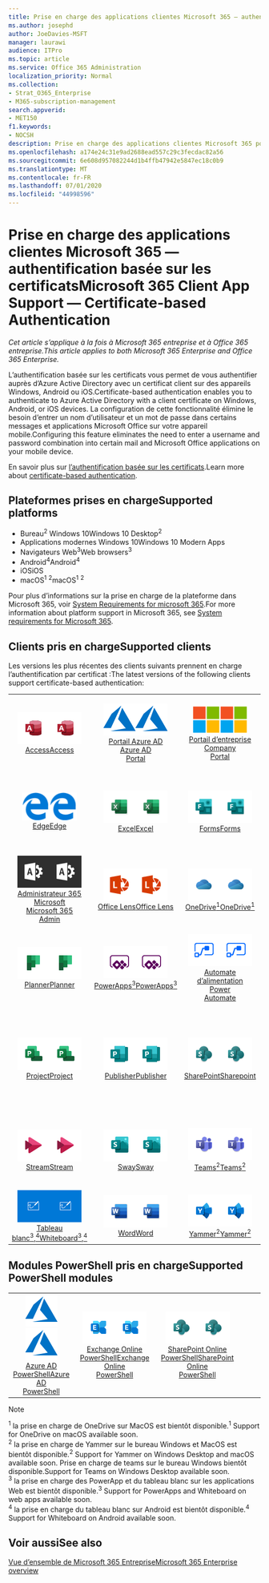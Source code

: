 ```yaml
---
title: Prise en charge des applications clientes Microsoft 365 — authentification basée sur les certificats
ms.author: josephd
author: JoeDavies-MSFT
manager: laurawi
audience: ITPro
ms.topic: article
ms.service: Office 365 Administration
localization_priority: Normal
ms.collection:
- Strat_O365_Enterprise
- M365-subscription-management
search.appverid:
- MET150
f1.keywords:
- NOCSH
description: Prise en charge des applications clientes Microsoft 365 pour l’authentification basée sur les certificats.
ms.openlocfilehash: a174e24c31e9ad2688ead557c29c3fecdac82a56
ms.sourcegitcommit: 6e608d957082244d1b4ffb47942e5847ec18c0b9
ms.translationtype: MT
ms.contentlocale: fr-FR
ms.lasthandoff: 07/01/2020
ms.locfileid: "44998596"
---
```

# <a name="microsoft-365-client-app-support--certificate-based-authentication"></a><span data-ttu-id="a9b97-103">Prise en charge des applications clientes Microsoft 365 — authentification basée sur les certificats</span><span class="sxs-lookup"><span data-stu-id="a9b97-103">Microsoft 365 Client App Support — Certificate-based Authentication</span></span>

<span data-ttu-id="a9b97-104">*Cet article s’applique à la fois à Microsoft 365 entreprise et à Office 365 entreprise.*</span><span class="sxs-lookup"><span data-stu-id="a9b97-104">*This article applies to both Microsoft 365 Enterprise and Office 365 Enterprise.*</span></span>

<span data-ttu-id="a9b97-105">L’authentification basée sur les certificats vous permet de vous authentifier auprès d’Azure Active Directory avec un certificat client sur des appareils Windows, Android ou iOS.</span><span class="sxs-lookup"><span data-stu-id="a9b97-105">Certificate-based authentication enables you to authenticate to Azure Active Directory with a client certificate on Windows, Android, or iOS devices.</span></span> <span data-ttu-id="a9b97-106">La configuration de cette fonctionnalité élimine le besoin d’entrer un nom d’utilisateur et un mot de passe dans certains messages et applications Microsoft Office sur votre appareil mobile.</span><span class="sxs-lookup"><span data-stu-id="a9b97-106">Configuring this feature eliminates the need to enter a username and password combination into certain mail and Microsoft Office applications on your mobile device.</span></span>

<span data-ttu-id="a9b97-107">En savoir plus sur [l’authentification basée sur les certificats](https://docs.microsoft.com/azure/active-directory/authentication/active-directory-certificate-based-authentication-get-started).</span><span class="sxs-lookup"><span data-stu-id="a9b97-107">Learn more about [certificate-based authentication](https://docs.microsoft.com/azure/active-directory/authentication/active-directory-certificate-based-authentication-get-started).</span></span>

## <a name="supported-platforms"></a><span data-ttu-id="a9b97-108">Plateformes prises en charge</span><span class="sxs-lookup"><span data-stu-id="a9b97-108">Supported platforms</span></span>

 - <span data-ttu-id="a9b97-109">Bureau<sup>2</sup> Windows 10</span><span class="sxs-lookup"><span data-stu-id="a9b97-109">Windows 10 Desktop<sup>2</sup></span></span>
 - <span data-ttu-id="a9b97-110">Applications modernes Windows 10</span><span class="sxs-lookup"><span data-stu-id="a9b97-110">Windows 10 Modern Apps</span></span>
 - <span data-ttu-id="a9b97-111">Navigateurs Web<sup>3</sup></span><span class="sxs-lookup"><span data-stu-id="a9b97-111">Web browsers<sup>3</sup></span></span>
 - <span data-ttu-id="a9b97-112">Android<sup>4</sup></span><span class="sxs-lookup"><span data-stu-id="a9b97-112">Android<sup>4</sup></span></span>
 - <span data-ttu-id="a9b97-113">iOS</span><span class="sxs-lookup"><span data-stu-id="a9b97-113">iOS</span></span>
 - <span data-ttu-id="a9b97-114">macOS<sup>1</sup> <sup>2</sup></span><span class="sxs-lookup"><span data-stu-id="a9b97-114">macOS<sup>1</sup> <sup>2</sup></span></span>

<span data-ttu-id="a9b97-115">Pour plus d’informations sur la prise en charge de la plateforme dans Microsoft 365, voir [System Requirements for microsoft 365](https://products.office.com/office-system-requirements).</span><span class="sxs-lookup"><span data-stu-id="a9b97-115">For more information about platform support in Microsoft 365, see [System requirements for Microsoft 365](https://products.office.com/office-system-requirements).</span></span>

## <a name="supported-clients"></a><span data-ttu-id="a9b97-116">Clients pris en charge</span><span class="sxs-lookup"><span data-stu-id="a9b97-116">Supported clients</span></span>

<span data-ttu-id="a9b97-117">Les versions les plus récentes des clients suivants prennent en charge l’authentification par certificat :</span><span class="sxs-lookup"><span data-stu-id="a9b97-117">The latest versions of the following clients support certificate-based authentication:</span></span>

| | | | | | |
|:---:|:---:|:---:|:---:|:---:|:---:|
| <span data-ttu-id="a9b97-118">![Icône Access](media/o365-access-64x64.png)</span><span class="sxs-lookup"><span data-stu-id="a9b97-118">![Access icon](media/o365-access-64x64.png)</span></span> <br> [<span data-ttu-id="a9b97-119">Access</span><span class="sxs-lookup"><span data-stu-id="a9b97-119">Access</span></span>](https://products.office.com/access) | <span data-ttu-id="a9b97-120">![Icône Azure](media/o365-azure-64x64.png)</span><span class="sxs-lookup"><span data-stu-id="a9b97-120">![Azure icon](media/o365-azure-64x64.png)</span></span> <br> [<span data-ttu-id="a9b97-121">Portail Azure AD <br></span><span class="sxs-lookup"><span data-stu-id="a9b97-121">Azure AD <br> Portal </span></span>](https://azure.microsoft.com/features/azure-portal/) | <span data-ttu-id="a9b97-122">![Icône portail d’entreprise](media/o365-microsoft-64x64.png)</span><span class="sxs-lookup"><span data-stu-id="a9b97-122">![Company portal icon](media/o365-microsoft-64x64.png)</span></span> <br> [<span data-ttu-id="a9b97-123">Portail d’entreprise <br></span><span class="sxs-lookup"><span data-stu-id="a9b97-123">Company <br> Portal </span></span>](https://docs.microsoft.com/intune-user-help/sign-in-to-the-company-portal) | <span data-ttu-id="a9b97-124">![Icône Delve](media/o365-delve-64x64.png)</span><span class="sxs-lookup"><span data-stu-id="a9b97-124">![Delve icon](media/o365-delve-64x64.png)</span></span> <br> [<span data-ttu-id="a9b97-125">Delve</span><span class="sxs-lookup"><span data-stu-id="a9b97-125">Delve</span></span>](https://products.office.com/business/intelligent-search) | <span data-ttu-id="a9b97-126">![Icône Dynamics 365](media/o365-dynamics365-64x64.png)</span><span class="sxs-lookup"><span data-stu-id="a9b97-126">![Dynamics 365 icon](media/o365-dynamics365-64x64.png)</span></span> <br> [<span data-ttu-id="a9b97-127">Dynamics 365</span><span class="sxs-lookup"><span data-stu-id="a9b97-127">Dynamics 365</span></span>](https://dynamics.microsoft.com) 
| <span data-ttu-id="a9b97-128">![Icône de serveur Edge](media/o365-edge-64x64.png)</span><span class="sxs-lookup"><span data-stu-id="a9b97-128">![Edge icon](media/o365-edge-64x64.png)</span></span> <br> [<span data-ttu-id="a9b97-129">Edge</span><span class="sxs-lookup"><span data-stu-id="a9b97-129">Edge</span></span>](https://www.microsoft.com/windows/microsoft-edge) | <span data-ttu-id="a9b97-130">![Icône Excel](media/o365-excel-64x64.png)</span><span class="sxs-lookup"><span data-stu-id="a9b97-130">![Excel icon](media/o365-excel-64x64.png)</span></span> <br> [<span data-ttu-id="a9b97-131">Excel</span><span class="sxs-lookup"><span data-stu-id="a9b97-131">Excel</span></span>](https://products.office.com/excel) | <span data-ttu-id="a9b97-132">![Icône Forms](media/o365-forms-64x64.png)</span><span class="sxs-lookup"><span data-stu-id="a9b97-132">![Forms icon](media/o365-forms-64x64.png)</span></span> <br> [<span data-ttu-id="a9b97-133">Forms</span><span class="sxs-lookup"><span data-stu-id="a9b97-133">Forms</span></span>](https://flow.microsoft.com/connectors/shared_microsoftforms/microsoft-forms/) | <span data-ttu-id="a9b97-134">![Icône Kaizala](media/o365-kaizala-64x64.png)</span><span class="sxs-lookup"><span data-stu-id="a9b97-134">![Kaizala icon](media/o365-kaizala-64x64.png)</span></span> <br> [<span data-ttu-id="a9b97-135">Kaizala</span><span class="sxs-lookup"><span data-stu-id="a9b97-135">Kaizala</span></span>](https://products.office.com/en/business/microsoft-kaizala) | <span data-ttu-id="a9b97-136">![Icône Office.com](media/o365-office-64x64.png)</span><span class="sxs-lookup"><span data-stu-id="a9b97-136">![Office.com icon](media/o365-office-64x64.png)</span></span> <br> [<span data-ttu-id="a9b97-137">Office.com</span><span class="sxs-lookup"><span data-stu-id="a9b97-137">Office.com</span></span>](https://www.office.com/) 
| <span data-ttu-id="a9b97-138">![Icône d’administrateur Office 365](media/o365-o365admin-64x64.png)</span><span class="sxs-lookup"><span data-stu-id="a9b97-138">![Office 365 Admin icon](media/o365-o365admin-64x64.png)</span></span> <br> [<span data-ttu-id="a9b97-139">Administrateur 365 Microsoft <br></span><span class="sxs-lookup"><span data-stu-id="a9b97-139">Microsoft 365 <br> Admin</span></span>](https://products.office.com/business/manage-office-365-admin-app) | <span data-ttu-id="a9b97-140">![Icône de l’objectif](media/o365-lens-64x64.png)</span><span class="sxs-lookup"><span data-stu-id="a9b97-140">![Lens icon](media/o365-lens-64x64.png)</span></span> <br> [<span data-ttu-id="a9b97-141">Office Lens</span><span class="sxs-lookup"><span data-stu-id="a9b97-141">Office Lens</span></span>](https://www.microsoft.com/p/office-lens/9wzdncrfj3t8?activetab=pivot%3Aoverviewtab) | <span data-ttu-id="a9b97-142">![Icône OneDrive entreprise](media/o365-OneDrive-64x64.png)</span><span class="sxs-lookup"><span data-stu-id="a9b97-142">![OneDrive for Business icon](media/o365-OneDrive-64x64.png)</span></span> <br> [<span data-ttu-id="a9b97-143">OneDrive<sup>1</sup></span><span class="sxs-lookup"><span data-stu-id="a9b97-143">OneDrive<sup>1</sup></span></span>](https://products.office.com/onedrive-for-business/online-cloud-storage) |  <span data-ttu-id="a9b97-144">![Icône OneNote](media/o365-OneNote-64x64.png)</span><span class="sxs-lookup"><span data-stu-id="a9b97-144">![OneNote icon](media/o365-OneNote-64x64.png)</span></span> <br> [<span data-ttu-id="a9b97-145">OneNote</span><span class="sxs-lookup"><span data-stu-id="a9b97-145">OneNote</span></span>](https://products.office.com/onenote) | <span data-ttu-id="a9b97-146">![Icône Outlook](media/o365-outlook-64x64.png)</span><span class="sxs-lookup"><span data-stu-id="a9b97-146">![Outlook icon](media/o365-outlook-64x64.png)</span></span> <br> [<span data-ttu-id="a9b97-147">Outlook</span><span class="sxs-lookup"><span data-stu-id="a9b97-147">Outlook</span></span>](https://products.office.com/outlook) 
| <span data-ttu-id="a9b97-148">![Icône planificateur](media/o365-planner-64x64.png)</span><span class="sxs-lookup"><span data-stu-id="a9b97-148">![Planner icon](media/o365-planner-64x64.png)</span></span> <br> [<span data-ttu-id="a9b97-149">Planner</span><span class="sxs-lookup"><span data-stu-id="a9b97-149">Planner</span></span>](https://products.office.com/business/task-management-software) | <span data-ttu-id="a9b97-150">![Icône PowerApp](media/o365-powerapps-64x64.png)</span><span class="sxs-lookup"><span data-stu-id="a9b97-150">![PowerApps icon](media/o365-powerapps-64x64.png)</span></span> <br> [<span data-ttu-id="a9b97-151">PowerApps<sup>3</sup></span><span class="sxs-lookup"><span data-stu-id="a9b97-151">PowerApps<sup>3</sup></span></span>](https://powerapps.microsoft.com) | <span data-ttu-id="a9b97-152">![Icône de mise en marche automatique](media/o365-flow-64x64.png)</span><span class="sxs-lookup"><span data-stu-id="a9b97-152">![Power Automate icon](media/o365-flow-64x64.png)</span></span> <br> [<span data-ttu-id="a9b97-153">Automate d’alimentation <br></span><span class="sxs-lookup"><span data-stu-id="a9b97-153">Power <br> Automate</span></span>](https://flow.microsoft.com) | <span data-ttu-id="a9b97-154">![Icône PowerBI](media/o365-powerbi-64x64.png)</span><span class="sxs-lookup"><span data-stu-id="a9b97-154">![PowerBI icon](media/o365-powerbi-64x64.png)</span></span> <br> [<span data-ttu-id="a9b97-155">Power BI</span><span class="sxs-lookup"><span data-stu-id="a9b97-155">Power BI</span></span>](https://powerbi.microsoft.com)| <span data-ttu-id="a9b97-156">![Icône PowerPoint](media/o365-powerpoint-64x64.png)</span><span class="sxs-lookup"><span data-stu-id="a9b97-156">![PowerPoint icon](media/o365-powerpoint-64x64.png)</span></span> <br> [<span data-ttu-id="a9b97-157">PowerPoint</span><span class="sxs-lookup"><span data-stu-id="a9b97-157">PowerPoint</span></span>](https://products.office.com/powerpoint) 
| <span data-ttu-id="a9b97-158">![Icône Project](media/o365-project-64x64.png)</span><span class="sxs-lookup"><span data-stu-id="a9b97-158">![Project icon](media/o365-project-64x64.png)</span></span> <br> [<span data-ttu-id="a9b97-159">Project</span><span class="sxs-lookup"><span data-stu-id="a9b97-159">Project</span></span>](https://products.office.com/project) | <span data-ttu-id="a9b97-160">![Icône Publisher](media/o365-publisher-64x64.png)</span><span class="sxs-lookup"><span data-stu-id="a9b97-160">![Publisher icon](media/o365-publisher-64x64.png)</span></span> <br> [<span data-ttu-id="a9b97-161">Publisher</span><span class="sxs-lookup"><span data-stu-id="a9b97-161">Publisher</span></span>](https://products.office.com/publisher) | <span data-ttu-id="a9b97-162">![Icône de SharePoint](media/o365-sharepoint-64x64.png)</span><span class="sxs-lookup"><span data-stu-id="a9b97-162">![SharePoint icon](media/o365-sharepoint-64x64.png)</span></span> <br> [<span data-ttu-id="a9b97-163">SharePoint</span><span class="sxs-lookup"><span data-stu-id="a9b97-163">Sharepoint</span></span>](https://products.office.com/sharepoint) | <span data-ttu-id="a9b97-164">![Icône Skype Entreprise](media/o365-skypeforbusiness-64x64.png)</span><span class="sxs-lookup"><span data-stu-id="a9b97-164">![Skype for Business icon](media/o365-skypeforbusiness-64x64.png)</span></span> <br> [<span data-ttu-id="a9b97-165">Skype <br> entreprise</span><span class="sxs-lookup"><span data-stu-id="a9b97-165">Skype for <br> Business</span></span>](https://www.skype.com/business/) | <span data-ttu-id="a9b97-166">![Icône de pense-bête](media/o365-stickynotes-64x64.png)</span><span class="sxs-lookup"><span data-stu-id="a9b97-166">![Sticky Notes icon](media/o365-stickynotes-64x64.png)</span></span> <br> [<span data-ttu-id="a9b97-167">Notes du pense-bête</span><span class="sxs-lookup"><span data-stu-id="a9b97-167">Sticky Notes</span></span>](https://www.microsoft.com/p/microsoft-sticky-notes/9nblggh4qghw) 
| <span data-ttu-id="a9b97-168">![Icône Stream](media/o365-stream-64x64.png)</span><span class="sxs-lookup"><span data-stu-id="a9b97-168">![Stream icon](media/o365-stream-64x64.png)</span></span> <br> [<span data-ttu-id="a9b97-169">Stream</span><span class="sxs-lookup"><span data-stu-id="a9b97-169">Stream</span></span>](https://stream.microsoft.com) | <span data-ttu-id="a9b97-170">![Icône Sway](media/o365-sway-64x64.png)</span><span class="sxs-lookup"><span data-stu-id="a9b97-170">![Sway icon](media/o365-sway-64x64.png)</span></span> <br> [<span data-ttu-id="a9b97-171">Sway</span><span class="sxs-lookup"><span data-stu-id="a9b97-171">Sway</span></span>](https://sway.com) | <span data-ttu-id="a9b97-172">![Icône Teams](media/o365-teams-64x64.png)</span><span class="sxs-lookup"><span data-stu-id="a9b97-172">![Teams icon](media/o365-teams-64x64.png)</span></span> <br> [<span data-ttu-id="a9b97-173">Teams<sup>2</sup></span><span class="sxs-lookup"><span data-stu-id="a9b97-173">Teams<sup>2</sup></span></span>](https://products.office.com/microsoft-teams/group-chat-software) | <span data-ttu-id="a9b97-174">![Icône action](media/o365-todo-64x64.png)</span><span class="sxs-lookup"><span data-stu-id="a9b97-174">![To Do icon](media/o365-todo-64x64.png)</span></span> <br> [<span data-ttu-id="a9b97-175">Action</span><span class="sxs-lookup"><span data-stu-id="a9b97-175">To Do</span></span>](https://todo.microsoft.com) | <span data-ttu-id="a9b97-176">![Icône Visio](media/o365-visio-64x64.png)</span><span class="sxs-lookup"><span data-stu-id="a9b97-176">![Visio icon](media/o365-visio-64x64.png)</span></span> <br> [<span data-ttu-id="a9b97-177">Visio</span><span class="sxs-lookup"><span data-stu-id="a9b97-177">Visio</span></span>](https://products.office.com/visio/flowchart-software) 
| <span data-ttu-id="a9b97-178">![Icône de tableau blanc](media/o365-whiteboard-64x64.png)</span><span class="sxs-lookup"><span data-stu-id="a9b97-178">![Whiteboard icon](media/o365-whiteboard-64x64.png)</span></span> <br> [<span data-ttu-id="a9b97-179">Tableau blanc<sup>3</sup>,<sup>4</sup></span><span class="sxs-lookup"><span data-stu-id="a9b97-179">Whiteboard<sup>3</sup>,<sup>4</sup></span></span>](https://whiteboard.microsoft.com/) | <span data-ttu-id="a9b97-180">![Icône Word](media/o365-word-64x64.png)</span><span class="sxs-lookup"><span data-stu-id="a9b97-180">![Word icon](media/o365-word-64x64.png)</span></span> <br> [<span data-ttu-id="a9b97-181">Word</span><span class="sxs-lookup"><span data-stu-id="a9b97-181">Word</span></span>](https://products.office.com/word) | <span data-ttu-id="a9b97-182">![Icône Yammer](media/o365-yammer-64x64.png)</span><span class="sxs-lookup"><span data-stu-id="a9b97-182">![Yammer icon](media/o365-yammer-64x64.png)</span></span> <br> [<span data-ttu-id="a9b97-183">Yammer<sup>2</sup></span><span class="sxs-lookup"><span data-stu-id="a9b97-183">Yammer<sup>2</sup></span></span>](https://products.office.com/yammer/yammer-overview) |

## <a name="supported-powershell-modules"></a><span data-ttu-id="a9b97-184">Modules PowerShell pris en charge</span><span class="sxs-lookup"><span data-stu-id="a9b97-184">Supported PowerShell modules</span></span>

| | | | | | |
|:---:|:---:|:---:|:---:|:---:|:---:|
| <span data-ttu-id="a9b97-185">![Icône Azure](media/o365-azure-64x64.png)</span><span class="sxs-lookup"><span data-stu-id="a9b97-185">![Azure icon](media/o365-azure-64x64.png)</span></span> <br> [<span data-ttu-id="a9b97-186">Azure AD <br> PowerShell</span><span class="sxs-lookup"><span data-stu-id="a9b97-186">Azure AD <br> PowerShell</span></span>](https://docs.microsoft.com/powershell/azure/active-directory/overview?view=azureadps-2.0) | <span data-ttu-id="a9b97-187">![Icône Exchange](media/o365-exchange-64x64.png)</span><span class="sxs-lookup"><span data-stu-id="a9b97-187">![Exchange icon](media/o365-exchange-64x64.png)</span></span> <br> [<span data-ttu-id="a9b97-188">Exchange Online <br> PowerShell</span><span class="sxs-lookup"><span data-stu-id="a9b97-188">Exchange Online <br> PowerShell</span></span>](https://docs.microsoft.com/powershell/exchange/exchange-online/exchange-online-powershell?view=exchange-ps) | <span data-ttu-id="a9b97-189">![Icône de SharePoint](media/o365-sharepoint-64x64.png)</span><span class="sxs-lookup"><span data-stu-id="a9b97-189">![SharePoint icon](media/o365-sharepoint-64x64.png)</span></span> <br> [<span data-ttu-id="a9b97-190">SharePoint Online <br> PowerShell</span><span class="sxs-lookup"><span data-stu-id="a9b97-190">SharePoint Online <br> PowerShell</span></span>](https://docs.microsoft.com/powershell/sharepoint/sharepoint-online/connect-sharepoint-online)

> [!NOTE]
> <span data-ttu-id="a9b97-191"><sup>1</sup> la prise en charge de OneDrive sur MacOS est bientôt disponible.</span><span class="sxs-lookup"><span data-stu-id="a9b97-191"><sup>1</sup> Support for OneDrive on macOS available soon.</span></span> <br>
> <span data-ttu-id="a9b97-192"><sup>2</sup> la prise en charge de Yammer sur le bureau Windows et MacOS est bientôt disponible.</span><span class="sxs-lookup"><span data-stu-id="a9b97-192"><sup>2</sup> Support for Yammer on Windows Desktop and macOS available soon.</span></span> <span data-ttu-id="a9b97-193">Prise en charge de teams sur le bureau Windows bientôt disponible.</span><span class="sxs-lookup"><span data-stu-id="a9b97-193">Support for Teams on Windows Desktop available soon.</span></span><br>
> <span data-ttu-id="a9b97-194"><sup>3</sup> la prise en charge des PowerApp et du tableau blanc sur les applications Web est bientôt disponible.</span><span class="sxs-lookup"><span data-stu-id="a9b97-194"><sup>3</sup> Support for PowerApps and Whiteboard on web apps available soon.</span></span> <br>
> <span data-ttu-id="a9b97-195"><sup>4</sup> la prise en charge du tableau blanc sur Android est bientôt disponible.</span><span class="sxs-lookup"><span data-stu-id="a9b97-195"><sup>4</sup> Support for Whiteboard on Android available soon.</span></span>

## <a name="see-also"></a><span data-ttu-id="a9b97-196">Voir aussi</span><span class="sxs-lookup"><span data-stu-id="a9b97-196">See also</span></span>

[<span data-ttu-id="a9b97-197">Vue d’ensemble de Microsoft 365 Entreprise</span><span class="sxs-lookup"><span data-stu-id="a9b97-197">Microsoft 365 Enterprise overview</span></span>](https://docs.microsoft.com/microsoft-365/enterprise/microsoft-365-overview)
